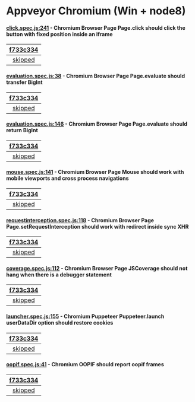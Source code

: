# Appveyor Chromium (Win + node8)

#### [click.spec.js:241](https://github.com/GoogleChrome/puppeteer/blob/f733c334dc974114a6b68b6734fd79d60a6ebe0e/\test\click.spec.js#L241) - Chromium Browser Page Page.click should click the button with fixed position inside an iframe

| [f733c334](https://ci.appveyor.com/project/aslushnikov/puppeteer/branch/master/job/eej6r7ytecqq4hq2) |
| :---: |
| [skipped](https://github.com/GoogleChrome/puppeteer/blob/f733c334dc974114a6b68b6734fd79d60a6ebe0e/\test\click.spec.js#L241) |

#### [evaluation.spec.js:38](https://github.com/GoogleChrome/puppeteer/blob/f733c334dc974114a6b68b6734fd79d60a6ebe0e/\test\evaluation.spec.js#L38) - Chromium Browser Page Page.evaluate should transfer BigInt

| [f733c334](https://ci.appveyor.com/project/aslushnikov/puppeteer/branch/master/job/eej6r7ytecqq4hq2) |
| :---: |
| [skipped](https://github.com/GoogleChrome/puppeteer/blob/f733c334dc974114a6b68b6734fd79d60a6ebe0e/\test\evaluation.spec.js#L38) |

#### [evaluation.spec.js:146](https://github.com/GoogleChrome/puppeteer/blob/f733c334dc974114a6b68b6734fd79d60a6ebe0e/\test\evaluation.spec.js#L146) - Chromium Browser Page Page.evaluate should return BigInt

| [f733c334](https://ci.appveyor.com/project/aslushnikov/puppeteer/branch/master/job/eej6r7ytecqq4hq2) |
| :---: |
| [skipped](https://github.com/GoogleChrome/puppeteer/blob/f733c334dc974114a6b68b6734fd79d60a6ebe0e/\test\evaluation.spec.js#L146) |

#### [mouse.spec.js:141](https://github.com/GoogleChrome/puppeteer/blob/f733c334dc974114a6b68b6734fd79d60a6ebe0e/\test\mouse.spec.js#L141) - Chromium Browser Page Mouse should work with mobile viewports and cross process navigations

| [f733c334](https://ci.appveyor.com/project/aslushnikov/puppeteer/branch/master/job/eej6r7ytecqq4hq2) |
| :---: |
| [skipped](https://github.com/GoogleChrome/puppeteer/blob/f733c334dc974114a6b68b6734fd79d60a6ebe0e/\test\mouse.spec.js#L141) |

#### [requestinterception.spec.js:118](https://github.com/GoogleChrome/puppeteer/blob/f733c334dc974114a6b68b6734fd79d60a6ebe0e/\test\requestinterception.spec.js#L118) - Chromium Browser Page Page.setRequestInterception should work with redirect inside sync XHR

| [f733c334](https://ci.appveyor.com/project/aslushnikov/puppeteer/branch/master/job/eej6r7ytecqq4hq2) |
| :---: |
| [skipped](https://github.com/GoogleChrome/puppeteer/blob/f733c334dc974114a6b68b6734fd79d60a6ebe0e/\test\requestinterception.spec.js#L118) |

#### [coverage.spec.js:112](https://github.com/GoogleChrome/puppeteer/blob/f733c334dc974114a6b68b6734fd79d60a6ebe0e/\test\coverage.spec.js#L112) - Chromium Browser Page JSCoverage should not hang when there is a debugger statement

| [f733c334](https://ci.appveyor.com/project/aslushnikov/puppeteer/branch/master/job/eej6r7ytecqq4hq2) |
| :---: |
| [skipped](https://github.com/GoogleChrome/puppeteer/blob/f733c334dc974114a6b68b6734fd79d60a6ebe0e/\test\coverage.spec.js#L112) |

#### [launcher.spec.js:155](https://github.com/GoogleChrome/puppeteer/blob/f733c334dc974114a6b68b6734fd79d60a6ebe0e/\test\launcher.spec.js#L155) - Chromium Puppeteer Puppeteer.launch userDataDir option should restore cookies

| [f733c334](https://ci.appveyor.com/project/aslushnikov/puppeteer/branch/master/job/eej6r7ytecqq4hq2) |
| :---: |
| [skipped](https://github.com/GoogleChrome/puppeteer/blob/f733c334dc974114a6b68b6734fd79d60a6ebe0e/\test\launcher.spec.js#L155) |

#### [oopif.spec.js:41](https://github.com/GoogleChrome/puppeteer/blob/f733c334dc974114a6b68b6734fd79d60a6ebe0e/\test\oopif.spec.js#L41) - Chromium OOPIF should report oopif frames

| [f733c334](https://ci.appveyor.com/project/aslushnikov/puppeteer/branch/master/job/eej6r7ytecqq4hq2) |
| :---: |
| [skipped](https://github.com/GoogleChrome/puppeteer/blob/f733c334dc974114a6b68b6734fd79d60a6ebe0e/\test\oopif.spec.js#L41) |
